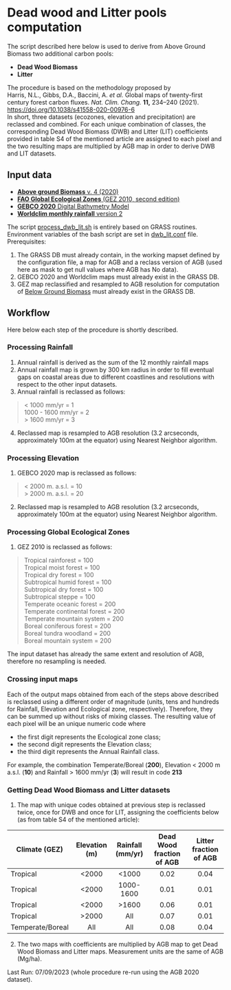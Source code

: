 
# Dead wood and Litter pools computation

The script described here below is used to derive from Above Ground Biomass two additional  carbon pools:
* **Dead Wood Biomass**
* **Litter**

The procedure is based on the methodology proposed by  
Harris, N.L., Gibbs, D.A., Baccini, A. _et al._ Global maps of twenty-first century forest carbon fluxes. _Nat. Clim. Chang._ **11,** 234–240 (2021). https://doi.org/10.1038/s41558-020-00976-6  
In short, three datasets (ecozones, elevation and precipitation) are reclassed and combined. For each unique combination of classes, the corresponding Dead Wood Biomass (DWB) and Litter (LIT)  coefficients provided in table S4 of the mentioned article are assigned to each pixel and the two resulting maps are multiplied by AGB map in order to derive DWB and LIT datasets.

## Input data

- [**Above ground Biomass** v. 4 (2020)](https://catalogue.ceda.ac.uk/uuid/af60720c1e404a9e9d2c145d2b2ead4e)
- [**FAO Global Ecological Zones** (GEZ 2010, second edition)](http://www.fao.org/geonetwork/srv/en/metadata.show?currTab=simple&id=47105)
- [**GEBCO 2020** Digital Bathymetry  Model](https://www.gebco.net/data_and_products/gridded_bathymetry_data/#global)
- [**Worldclim monthly rainfall** version 2](http://worldclim.org/version2)

The script [process_dwb_lit.sh](./process_dwb_lit.sh) is entirely based on GRASS routines.
Environment variables of the bash script are set in [dwb_lit.conf](./dwb_lit.conf) file.
Prerequisites:
1. The GRASS DB must already contain, in the working mapset defined by  the configuration file,  a map for AGB and a reclass version of AGB (used here as mask to get null values where AGB has No data).
2. GEBCO 2020 and Worldclim maps must already exist in the GRASS DB.
3. GEZ map reclassified and resampled to AGB resolution for computation of [Below Ground Biomass](https://github.com/giacomo-gcad/carbon/tree/master/bgb_processing) must already exist in the GRASS DB.

## Workflow
Here below each step of the procedure is shortly described.

### Processing Rainfall
1. Annual rainfall is derived as the sum  of the 12 monthly rainfall maps
2. Annual rainfall map is grown by 300 km radius in order to fill eventual gaps on coastal areas due to different coastlines and resolutions with respect to the other input datasets.
3. Annual rainfall is reclassed as follows:

> < 1000 mm/yr = 1  
> 1000 - 1600	mm/yr = 2  
> \> 1600 mm/yr = 3  

4. Reclassed map is resampled to AGB resolution (3.2 arcseconds, approximately 100m at the equator) using Nearest Neighbor algorithm.

### Processing Elevation
1. GEBCO 2020 map is reclassed as follows:
> < 2000 m. a.s.l. = 10  
> \> 2000 m. a.s.l. = 20  
2. Reclassed map is resampled to AGB resolution (3.2 arcseconds, approximately 100m at the equator) using Nearest Neighbor algorithm.

### Processing Global Ecological Zones
1. GEZ 2010 is reclassed as follows:  
> Tropical rainforest = 100  
> Tropical moist forest = 100  
> Tropical dry forest = 100  
> Subtropical humid forest = 100  
> Subtropical dry forest = 100  
> Subtropical steppe = 100  
> Temperate oceanic forest = 200  
> Temperate continental forest = 200  
> Temperate mountain system = 200  
> Boreal coniferous forest = 200  
> Boreal tundra woodland = 200  
> Boreal mountain system = 200  

The input dataset has already the same extent and resolution of AGB, therefore no resampling is needed.  

### Crossing input maps
Each of the output maps obtained from each of the steps above described is reclassed using a different order of magnitude (units, tens and hundreds for Rainfall, Elevation and Ecological zone, respectively). 
Therefore, they can be summed up without risks of mixing classes. The resulting value of each pixel will be an unique numeric code where 
- the first digit represents the Ecological zone class;
- the second digit  represents the Elevation class;
- the third digit  represents the Annual Rainfall class.

For example, the combination  Temperate/Boreal (**200**), Elevation < 2000 m a.s.l. (**10**) and Rainfall > 1600 mm/yr (**3**) will result in code **213**  

### Getting Dead Wood Biomass and Litter datasets
1. The map with unique codes obtained at previous step is reclassed twice, once for DWB and once for LIT, assigning the coefficients below (as from table S4 of the mentioned article):  

| Climate  (GEZ)   | Elevation (m) | Rainfall  (mm/yr) | Dead Wood fraction of AGB | Litter fraction of AGB |
| ---------------- | :-----------: | :---------------: | :-----------------------: | :--------------------: |
| Tropical         | <2000         | <1000             |     0.02                  |    0.04                |           
| Tropical         | <2000         | 1000-1600         |     0.01                  |    0.01                |
| Tropical         | <2000         | >1600             |     0.06                  |    0.01                |
| Tropical         | >2000         | All               |     0.07                  |    0.01                |
| Temperate/Boreal | All           | All               |     0.08                  |    0.04                |

2. The two maps with coefficients are multiplied by AGB map to get Dead Wood Biomass and Litter maps. Measurement units are the same of AGB (Mg/ha). 

Last Run: 07/09/2023 (whole procedure re-run using the AGB 2020 dataset).  